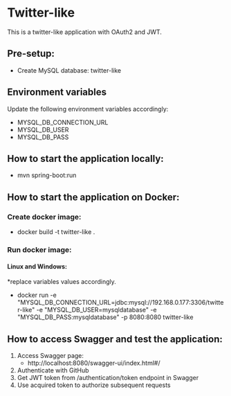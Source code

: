 # Twitter-like

This is a twitter-like application with OAuth2 and JWT.

## Pre-setup:

- Create MySQL database: twitter-like

## Environment variables

Update the following environment variables accordingly:

- MYSQL_DB_CONNECTION_URL
- MYSQL_DB_USER
- MYSQL_DB_PASS

## How to start the application locally:

- mvn spring-boot:run

## How to start the application on Docker:

### Create docker image:

- docker build -t twitter-like .

### Run docker image:

#### Linux and Windows:

*replace variables values accordingly.

- docker run -e "MYSQL_DB_CONNECTION_URL=jdbc:mysql://192.168.0.177:3306/twitter-like" -e "MYSQL_DB_USER=mysqldatabase" -e "MYSQL_DB_PASS:mysqldatabase" -p 8080:8080 twitter-like

## How to access Swagger and test the application:

1. Access Swagger page:
   - http://localhost:8080/swagger-ui/index.html#/
2. Authenticate with GitHub
3. Get JWT token from /authentication/token endpoint in Swagger
4. Use acquired token to authorize subsequent requests



